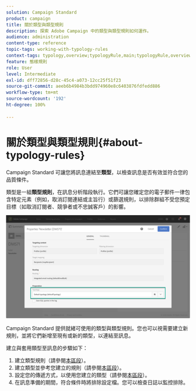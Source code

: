 ```yaml
---
solution: Campaign Standard
product: campaign
title: 關於類型與類型規則
description: 探索 Adobe Campaign 中的類型與類型規則如何運作。
audience: administration
content-type: reference
topic-tags: working-with-typology-rules
context-tags: typology,overview;typologyRule,main;typologyRule,overview
feature: 態樣規則
role: User
level: Intermediate
exl-id: dff72856-d28c-45c4-a073-12cc25f51f23
source-git-commit: aeeb6b4984b3bdd974960e8c6403876fdfedd886
workflow-type: tm+mt
source-wordcount: '192'
ht-degree: 100%

---
```


# 關於類型與類型規則{#about-typology-rules}

Campaign Standard 可讓您將訊息連結至&#x200B;**類型**，以檢查訊息是否有效並符合您的品質條件。

類型是一組&#x200B;**類型規則**，在訊息分析階段執行。它們可讓您確定您的電子郵件一律包含特定元素（例如，取消訂閱連結或主旨行）或篩選規則，以排除群組不受您預定目標（如取消訂閱者、競爭者或不忠誠客戶）的影響。

![](assets/typology_messagelink.png)

Campaign Standard 提供就緒可使用的類型與類型規則。您也可以視需要建立新規則，並將它們新增至現有或新的類型，以連結至訊息。

建立與套用類型至訊息的步驟如下：

1. 建立類型規則（請參閱[本區段](../../sending/using/managing-typology-rules.md#creating-a-typology-rule)）。
1. 建立類型並參考您建立的規則（請參閱[本區段](../../sending/using/managing-typologies.md#creating-a-typology)）。
1. 設定您的傳遞方式，以使用您建立的類型（請參閱[本區段](../../sending/using/managing-typologies.md#applying-typologies-to-messages)）。
1. 在訊息準備的期間，符合條件時將排除設定檔。您可以檢查日誌以監控排除。
